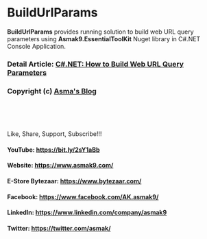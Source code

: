 # BuildUrlParams
**BuildUrlParams** provides running solution to build web URL query parameters using **Asmak9.EssentialToolKit** Nuget library in C#.NET Console Application.

### Detail Article: [C#.NET: How to Build Web URL Query Parameters](https://bit.ly/3jIYAaE)

### Copyright (c) [Asma's Blog](https://www.asmak9.com/)

<br/>
<br/>
<br/>

Like, Share, Support, Subscribe!!!

#### YouTube: https://bit.ly/2sY1aBb 

#### Website: https://www.asmak9.com/

#### E-Store Bytezaar: https://www.bytezaar.com/

#### Facebook: https://www.facebook.com/AK.asmak9/

#### LinkedIn: https://www.linkedin.com/company/asmak9

#### Twitter: https://twitter.com/asmak/
